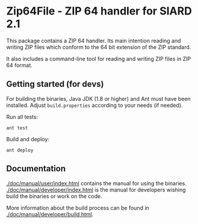 # Zip64File - ZIP 64 handler for SIARD 2.1

This package contains a ZIP 64 handler.
Its main intention reading and writing ZIP files which conform to the 
64 bit extension of the ZIP standard.

It also includes a command-line tool for reading and
writing ZIP files in ZIP 64 format.

## Getting started (for devs)

For building the binaries, Java JDK (1.8 or higher) and Ant must
have been installed. Adjust `build.properties` according to your needs (if needed).

Run all tests:

```shell
ant test
```

Build and deploy:

```shell
ant deploy
```

## Documentation

[./doc/manual/user/index.html](./doc/manual/user/index.html) contains the manual for using the binaries.
[./doc/manual/developer/index.html](./doc/manual/user/index.html) is the manual for developers wishing
build the binaries or work on the code.


More information about the build process can be found in
[./doc/manual/developer/build.html](./doc/manual/developer/build.html).
